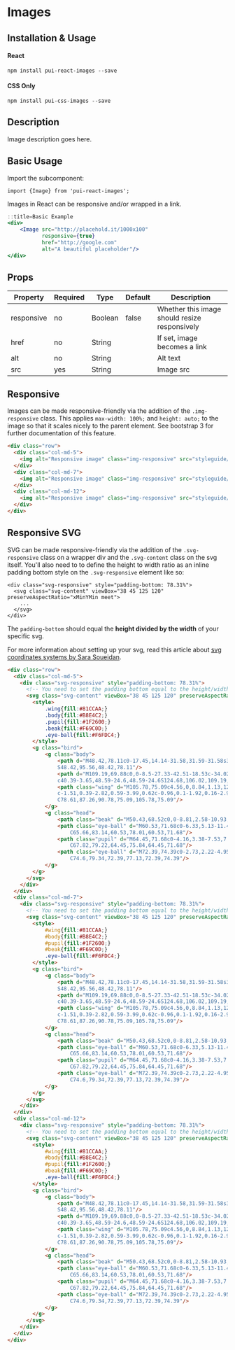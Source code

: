 # Images

## Installation & Usage

#### React
`npm install pui-react-images --save`

#### CSS Only
`npm install pui-css-images --save`

## Description
Image description goes here.

## Basic Usage

Import the subcomponent:

```
import {Image} from 'pui-react-images';
```

Images in React can be responsive and/or wrapped in a link.

```jsx
::title=Basic Example
<div>
    <Image src="http://placehold.it/1000x100"
           responsive={true}
           href="http://google.com"
           alt="A beautiful placeholder"/>
</div>
```
## Props

Property | Required | Type | Default | Description
---------|----------|------|---------|------------
responsive | no  | Boolean | false | Whether this image should resize responsively
href       | no  | String  |       | If set, image becomes a link
alt        | no  | String  |       | Alt text
src        | yes | String  |       | Image src

## Responsive

Images can be made responsive-friendly via the addition of the `.img-responsive` class. This applies `max-width: 100%;` and `height: auto;` to the image so that it scales nicely to the parent element. See bootstrap 3 for further documentation of this feature.

```html
<div class="row">
  <div class="col-md-5">
    <img alt="Responsive image" class="img-responsive" src="styleguide/such-awesome.jpg"/>
  </div>
  <div class="col-md-7">
    <img alt="Responsive image" class="img-responsive" src="styleguide/such-awesome.jpg"/>
  </div>
  <div class="col-md-12">
    <img alt="Responsive image" class="img-responsive" src="styleguide/such-awesome.jpg"/>
  </div>
</div>
```

## Responsive SVG

SVG can be made responsive-friendly via the addition of the `.svg-responsive` class on a
wrapper div and the `.svg-content` class on the svg itself. You'll also need to to define
the height to width ratio as an inline padding bottom style on the `.svg-responsive` element like so:

```
<div class="svg-responsive" style="padding-bottom: 78.31%">
  <svg class="svg-content" viewBox="38 45 125 120" preserveAspectRatio="xMinYMin meet">
    ...
  </svg>
</div>
```

The `padding-bottom` should equal the **height divided by the width** of your specific svg.

For more information about setting up your svg, read this article about [svg coordinates systems by Sara Soueidan](http://sarasoueidan.com/blog/svg-coordinate-systems/).

```html
<div class="row">
  <div class="col-md-5">
    <div class="svg-responsive" style="padding-bottom: 78.31%">
      <!-- You need to set the padding bottom equal to the height/width of the svg element. -->
      <svg class="svg-content" viewBox="38 45 125 120" preserveAspectRatio="xMinYMin meet">
        <style>
            .wing{fill:#81CCAA;}
            .body{fill:#B8E4C2;}
            .pupil{fill:#1F2600;}
            .beak{fill:#F69C0D;}
            .eye-ball{fill:#F6FDC4;}
        </style>
        <g class="bird">
            <g class="body">
                <path d="M48.42,78.11c0-17.45,14.14-31.58,31.59-31.58s31.59,14.14,31.59,31.58c0,17.44-14.14,31.59-31.59,31.59
                S48.42,95.56,48.42,78.11"/>
                <path d="M109.19,69.88c0,0-8.5-27.33-42.51-18.53c-34.02,8.81-20.65,91.11,45.25,84.73
                c40.39-3.65,48.59-24.6,48.59-24.6S124.68,106.02,109.19,69.88"/>
                <path class="wing" d="M105.78,75.09c4.56,0,8.84,1.13,12.62,3.11c0,0,0.01-0.01,0.01-0.01l36.23,12.38c0,0-13.78,30.81-41.96,38.09
                c-1.51,0.39-2.82,0.59-3.99,0.62c-0.96,0.1-1.92,0.16-2.9,0.16c-15.01,0-27.17-12.17-27.17-27.17
                C78.61,87.26,90.78,75.09,105.78,75.09"/>
            </g>
            <g class="head">
                <path class="beak" d="M50.43,68.52c0,0-8.81,2.58-10.93,4.86l9.12,9.87C48.61,83.24,48.76,74.28,50.43,68.52"/>
                <path class="eye-ball" d="M60.53,71.68c0-6.33,5.13-11.46,11.46-11.46c6.33,0,11.46,5.13,11.46,11.46c0,6.33-5.13,11.46-11.46,11.46
                    C65.66,83.14,60.53,78.01,60.53,71.68"/>
                <path class="pupil" d="M64.45,71.68c0-4.16,3.38-7.53,7.54-7.53c4.16,0,7.53,3.37,7.53,7.53c0,4.16-3.37,7.53-7.53,7.53
                    C67.82,79.22,64.45,75.84,64.45,71.68"/>
                <path class="eye-ball" d="M72.39,74.39c0-2.73,2.22-4.95,4.95-4.95c2.73,0,4.95,2.21,4.95,4.95c0,2.74-2.22,4.95-4.95,4.95
                    C74.6,79.34,72.39,77.13,72.39,74.39"/>
            </g>
        </g>
      </svg>
    </div>
  </div>
  <div class="col-md-7">
    <div class="svg-responsive" style="padding-bottom: 78.31%">
      <!-- You need to set the padding bottom equal to the height/width of the svg element. -->
      <svg class="svg-content" viewBox="38 45 125 120" preserveAspectRatio="xMinYMin meet">
        <style>
            #wing{fill:#81CCAA;}
            #body{fill:#B8E4C2;}
            #pupil{fill:#1F2600;}
            #beak{fill:#F69C0D;}
            .eye-ball{fill:#F6FDC4;}
        </style>
        <g class="bird">
            <g class="body">
                <path d="M48.42,78.11c0-17.45,14.14-31.58,31.59-31.58s31.59,14.14,31.59,31.58c0,17.44-14.14,31.59-31.59,31.59
                S48.42,95.56,48.42,78.11"/>
                <path d="M109.19,69.88c0,0-8.5-27.33-42.51-18.53c-34.02,8.81-20.65,91.11,45.25,84.73
                c40.39-3.65,48.59-24.6,48.59-24.6S124.68,106.02,109.19,69.88"/>
                <path class="wing" d="M105.78,75.09c4.56,0,8.84,1.13,12.62,3.11c0,0,0.01-0.01,0.01-0.01l36.23,12.38c0,0-13.78,30.81-41.96,38.09
                c-1.51,0.39-2.82,0.59-3.99,0.62c-0.96,0.1-1.92,0.16-2.9,0.16c-15.01,0-27.17-12.17-27.17-27.17
                C78.61,87.26,90.78,75.09,105.78,75.09"/>
            </g>
            <g class="head">
                <path class="beak" d="M50.43,68.52c0,0-8.81,2.58-10.93,4.86l9.12,9.87C48.61,83.24,48.76,74.28,50.43,68.52"/>
                <path class="eye-ball" d="M60.53,71.68c0-6.33,5.13-11.46,11.46-11.46c6.33,0,11.46,5.13,11.46,11.46c0,6.33-5.13,11.46-11.46,11.46
                    C65.66,83.14,60.53,78.01,60.53,71.68"/>
                <path class="pupil" d="M64.45,71.68c0-4.16,3.38-7.53,7.54-7.53c4.16,0,7.53,3.37,7.53,7.53c0,4.16-3.37,7.53-7.53,7.53
                    C67.82,79.22,64.45,75.84,64.45,71.68"/>
                <path class="eye-ball" d="M72.39,74.39c0-2.73,2.22-4.95,4.95-4.95c2.73,0,4.95,2.21,4.95,4.95c0,2.74-2.22,4.95-4.95,4.95
                    C74.6,79.34,72.39,77.13,72.39,74.39"/>
            </g>
        </g>
      </svg>
    </div>
  </div>
  <div class="col-md-12">
    <div class="svg-responsive" style="padding-bottom: 78.31%">
      <!-- You need to set the padding bottom equal to the height/width of the svg element. -->
      <svg class="svg-content" viewBox="38 45 125 120" preserveAspectRatio="xMinYMin meet">
        <style>
            #wing{fill:#81CCAA;}
            #body{fill:#B8E4C2;}
            #pupil{fill:#1F2600;}
            #beak{fill:#F69C0D;}
            .eye-ball{fill:#F6FDC4;}
        </style>
        <g class="bird">
            <g class="body">
                <path d="M48.42,78.11c0-17.45,14.14-31.58,31.59-31.58s31.59,14.14,31.59,31.58c0,17.44-14.14,31.59-31.59,31.59
                S48.42,95.56,48.42,78.11"/>
                <path d="M109.19,69.88c0,0-8.5-27.33-42.51-18.53c-34.02,8.81-20.65,91.11,45.25,84.73
                c40.39-3.65,48.59-24.6,48.59-24.6S124.68,106.02,109.19,69.88"/>
                <path class="wing" d="M105.78,75.09c4.56,0,8.84,1.13,12.62,3.11c0,0,0.01-0.01,0.01-0.01l36.23,12.38c0,0-13.78,30.81-41.96,38.09
                c-1.51,0.39-2.82,0.59-3.99,0.62c-0.96,0.1-1.92,0.16-2.9,0.16c-15.01,0-27.17-12.17-27.17-27.17
                C78.61,87.26,90.78,75.09,105.78,75.09"/>
            </g>
            <g class="head">
                <path class="beak" d="M50.43,68.52c0,0-8.81,2.58-10.93,4.86l9.12,9.87C48.61,83.24,48.76,74.28,50.43,68.52"/>
                <path class="eye-ball" d="M60.53,71.68c0-6.33,5.13-11.46,11.46-11.46c6.33,0,11.46,5.13,11.46,11.46c0,6.33-5.13,11.46-11.46,11.46
                    C65.66,83.14,60.53,78.01,60.53,71.68"/>
                <path class="pupil" d="M64.45,71.68c0-4.16,3.38-7.53,7.54-7.53c4.16,0,7.53,3.37,7.53,7.53c0,4.16-3.37,7.53-7.53,7.53
                    C67.82,79.22,64.45,75.84,64.45,71.68"/>
                <path class="eye-ball" d="M72.39,74.39c0-2.73,2.22-4.95,4.95-4.95c2.73,0,4.95,2.21,4.95,4.95c0,2.74-2.22,4.95-4.95,4.95
                    C74.6,79.34,72.39,77.13,72.39,74.39"/>
            </g>
        </g>
      </svg>
    </div>
  </div>
</div>
```